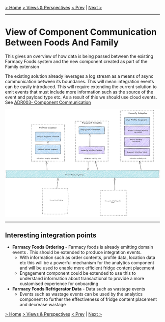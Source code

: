[> Home](../../README.md)    [> Views & Perspectives](../README.md)
[< Prev](../C4Models/README.md)  |  [Next >](../../README.md#resources)

---

# View of Component Communication Between Foods And Family

This gives an overview of how data is being passed between the existing Farmacy Foods system and the new component created as part of the Family extension

The existing solution already leverages a log stream as a means of async communication between its boundaries. This will mean integration events can be easily introduced.
This will require extending the current solution to emit events that must include more information such as the source of the event and payload type etc.
As a result of this we should use cloud events. See [ADR003- Component Communication](../../4.ADRs/003-component-communication.md)


![View Of Comunication](../../assets/diagrams/ffood-communication.png)

---

## Interesting integration points

* **Farmacy Foods Ordering** - Farmacy foods is already emitting domain events . This should be extended to produce integration events.
  * With information such as order contents, profile data, location data etc this will be a powerful mechanism for the analytics component and will be used to enable more efficient fridge content placement
  * Engagement component could be extended to use this to understand information about transactional to provide a more customised experience for onboarding
* **Farmacy Foods Refrigerator Data** - Data such as wastage events
  * Events such as wastage events can be used by the analytics component to further the effectiveness of fridge content placement and decrease wastage

[> Home](../../README.md)    [> Views & Perspectives](../README.md)
[< Prev](../C4Models/README.md)  |  [Next >](../../README.md#resources)
